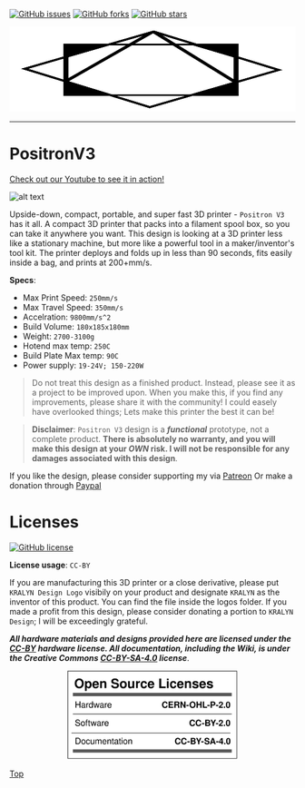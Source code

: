 [![GitHub issues](https://img.shields.io/github/issues/KRALYN/PositronV3?style=plastic)](https://github.com/KRALYN/PositronV3/issues) [![GitHub forks](https://img.shields.io/github/forks/KRALYN/PositronV3?style=plastic)](https://github.com/KRALYN/PositronV3/network) [![GitHub stars](https://img.shields.io/github/stars/KRALYN/PositronV3?style=plastic)](https://github.com/KRALYN/PositronV3/stargazers)

<p align="center">
   <img width="550px" height="150px" title="Logo" src="./Media%20and%20logos/Logos/Positron%20logo.svg">
</p>

---

# PositronV3

[Check out our Youtube to see it in action!](https://www.youtube.com/watch?v=X_QLxTVtyng&t=1648s)

![alt text](https://github.com/KRLAYN/PositronV3/blob/main/Media%20and%20logos/Photos%20and%20renders/PV3%20with%20printsA.jpg?raw=true)

Upside-down, compact, portable, and super fast 3D printer - `Positron V3` has it all. A compact 3D printer that packs into a filament spool box, so you can take it anywhere you want. This design is looking at a 3D printer less like a stationary machine, but more like a powerful tool in a maker/inventor's tool kit. The printer deploys and folds up in less than 90 seconds, fits easily inside a bag, and prints at 200+mm/s.

**Specs**: 
- Max Print Speed: `250mm/s`
- Max Travel Speed: `350mm/s`
- Accelration: `9800mm/s^2`
- Build Volume: `180x185x180mm`
- Weight: `2700-3100g`
- Hotend max temp: `250C`
- Build Plate Max temp: `90C`
- Power supply: `19-24V; 150-220W`

> Do not treat this design as a finished product. Instead, please see it as a project to be improved upon. When you make this, if you find any improvements, please share it with the community! I could easely have overlooked things; Lets make this printer the best it can be!

>**Disclaimer**: `Positron V3` design is a ***functional*** prototype, not a complete product. **There is absolutely no warranty, and you will make this design at your ***OWN*** risk. I will not be responsible for any damages associated with this design**. 

If you like the design, please consider supporting my via [Patreon](https://www.patreon.com/KRALYN3D)
Or make a donation through [Paypal](https://www.paypal.com/donate/?hosted_button_id=D6APYZU6RKY6S)

# Licenses

[![GitHub license](https://img.shields.io/github/license/KRALYN/PositronV3?style=plastic)](https://github.com/KRALYN/PositronV3/blob/master/LICENSE)

**License usage**: `CC-BY`

If you are manufacturing this 3D printer or a close derivative, please put `KRALYN Design Logo` visibily on your product and designate `KRALYN` as the inventor of this product. You can find the file inside the logos folder.
If you made a profit from this design, please consider donating a portion to `KRALYN Design`; I will be exceedingly grateful.

***All hardware materials and designs provided here are licensed under the [CC-BY](https://creativecommons.org/licenses/by/2.0/) hardware license.
All documentation, including the Wiki, is under the Creative Commons [CC-BY-SA-4.0](https://creativecommons.org/licenses/by-sa/4.0/) license***.

<div align="center">
<img src="./Media%20and%20logos/licenses/licenses.svg" width="300" alt="Open Licenses" />
</div>

[Top](#positron-v3)